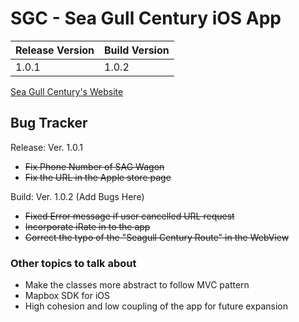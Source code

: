 SGC - Sea Gull Century iOS App
==============================

| Release Version | Build Version |
|-----------------|---------------|
| 1.0.1           | 1.0.2         |

[Sea Gull Century's Website](http://www.seagullcentury.org "Sea Gull Century's Homepage")



Bug Tracker
-----------
Release: Ver. 1.0.1
* ~~Fix Phone Number of SAG Wagon~~
* ~~Fix the URL in the Apple store page~~

Build: Ver. 1.0.2 (Add Bugs Here)
* ~~Fixed Error message if user cancelled URL request~~
* ~~Incorporate iRate in to the app~~
* ~~Correct the typo of the "Seagull Century Route" in the WebView~~

### Other topics to talk about
* Make the classes more abstract to follow MVC pattern
* Mapbox SDK for iOS
* High cohesion and low coupling of the app for future expansion 
